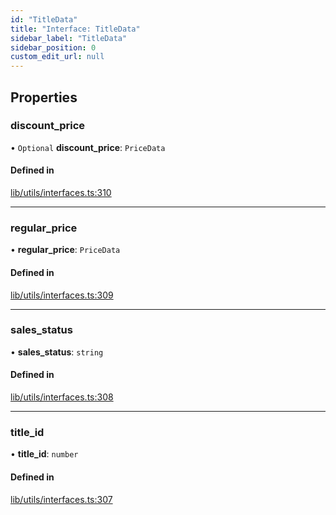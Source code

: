 ```yaml
---
id: "TitleData"
title: "Interface: TitleData"
sidebar_label: "TitleData"
sidebar_position: 0
custom_edit_url: null
---
```


## Properties

### discount\_price

• `Optional` **discount\_price**: `PriceData`

#### Defined in

[lib/utils/interfaces.ts:310](https://github.com/Favna/nintendo-switch-eshop/blob/0bb7455/src/lib/utils/interfaces.ts#L310)

___

### regular\_price

• **regular\_price**: `PriceData`

#### Defined in

[lib/utils/interfaces.ts:309](https://github.com/Favna/nintendo-switch-eshop/blob/0bb7455/src/lib/utils/interfaces.ts#L309)

___

### sales\_status

• **sales\_status**: `string`

#### Defined in

[lib/utils/interfaces.ts:308](https://github.com/Favna/nintendo-switch-eshop/blob/0bb7455/src/lib/utils/interfaces.ts#L308)

___

### title\_id

• **title\_id**: `number`

#### Defined in

[lib/utils/interfaces.ts:307](https://github.com/Favna/nintendo-switch-eshop/blob/0bb7455/src/lib/utils/interfaces.ts#L307)
